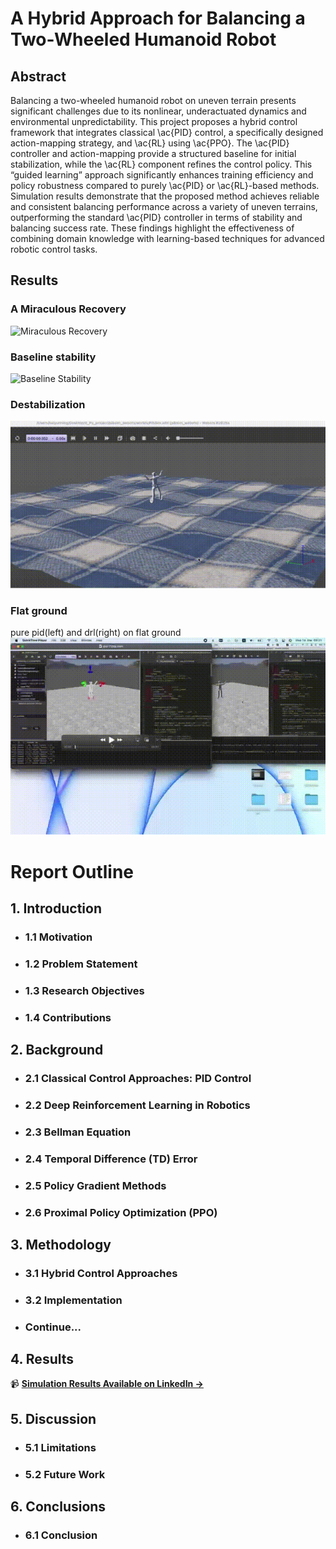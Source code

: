 # A Hybrid Approach for Balancing a Two-Wheeled Humanoid Robot

## Abstract
Balancing a two-wheeled humanoid robot on uneven terrain presents significant challenges due to its nonlinear, underactuated dynamics and environmental unpredictability. This project proposes a hybrid control framework that integrates classical \ac{PID} control, a specifically designed action-mapping strategy, and \ac{RL} using \ac{PPO}. The \ac{PID} controller and action-mapping provide a structured baseline for initial stabilization, while the \ac{RL} component refines the control policy. This “guided learning” approach significantly enhances training efficiency and policy robustness compared to purely \ac{PID} or \ac{RL}-based methods. Simulation results demonstrate that the proposed method achieves reliable and consistent balancing performance across a variety of uneven terrains, outperforming the standard \ac{PID} controller in terms of stability and balancing success rate. These findings highlight the effectiveness of combining domain knowledge with learning-based techniques for advanced robotic control tasks.

## Results
### A Miraculous Recovery
![Miraculous Recovery](./simulation_result/A%20Miraculous%20Recovery_lowquality.gif)

### Baseline stability
![Baseline Stability](./simulation_result/Baseline%20Stability%20on%20Uneven%20Terrainlow%20quality.gif)

### Destabilization
![Destabilization](./simulation_result/Destabilization%20Due%20to%20Loss%20of%20Traction%20on%20Uneven%20Terrain%20low%20quality.gif)

### Flat ground
pure pid(left) and drl(right) on flat ground
![flat ground](./simulation_result/pid%20and%20drl%20on%20flat%20ground.gif)

# Report Outline

## 1. Introduction
- ### 1.1 Motivation
- ### 1.2 Problem Statement
- ### 1.3 Research Objectives
- ### 1.4 Contributions

## 2. Background
- ### 2.1 Classical Control Approaches: PID Control
- ### 2.2 Deep Reinforcement Learning in Robotics
- ### 2.3 Bellman Equation
- ### 2.4 Temporal Difference (TD) Error
- ### 2.5 Policy Gradient Methods
- ### 2.6 Proximal Policy Optimization (PPO)

## 3. Methodology
- ### 3.1 Hybrid Control Approaches
- ### 3.2 Implementation
- ### Continue...

## 4. Results

📹 **[Simulation Results Available on LinkedIn →](https://www.linkedin.com/feed/update/urn:li:activity:7311644777316306944/)**

## 5. Discussion
- ### 5.1 Limitations
- ### 5.2 Future Work

## 6. Conclusions
- ### 6.1 Conclusion